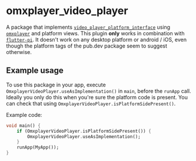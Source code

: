 # omxplayer_video_player
A package that implements [`video_player_platform_interface`](https://pub.dev/packages/video_player_platform_interface) using [`omxplayer`](https://www.raspberrypi.org/documentation/raspbian/applications/omxplayer.md) and platform views. This plugin __only__ works in combination with [`flutter-pi`](https://github.com/ardera/flutter-pi). It doesn't work on any desktop platform or android / iOS, even though the platform tags of the pub.dev package seem to suggest otherwise.

## Example usage
To use this package in your app, execute `OmxplayerVideoPlayer.useAsImplementation()` in `main`, before the `runApp` call. Ideally you only do this when you're sure the platform code is present. You can check that using `OmxplayerVideoPlayer.isPlatformSidePresent()`.

Example code:
```dart
void main() {
    if (OmxplayerVideoPlayer.isPlatformSidePresent()) {
        OmxplayerVideoPlayer.useAsImplementation();
    }
    runApp(MyApp());
}
```
